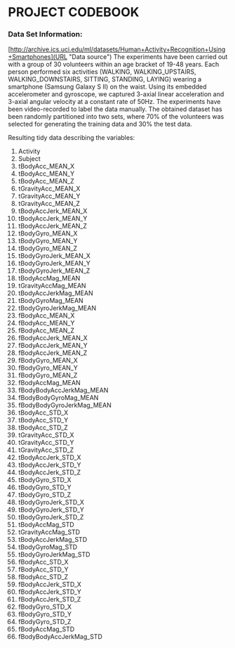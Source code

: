 # PROJECT CODEBOOK

### Data Set Information:
[http://archive.ics.uci.edu/ml/datasets/Human+Activity+Recognition+Using+Smartphones](URL "Data source")
The experiments have been carried out with a group of 30 volunteers within an age bracket of 19-48 years. Each person performed six activities (WALKING, WALKING_UPSTAIRS, WALKING_DOWNSTAIRS, SITTING, STANDING, LAYING) wearing a smartphone (Samsung Galaxy S II) on the waist. Using its embedded accelerometer and gyroscope, we captured 3-axial linear acceleration and 3-axial angular velocity at a constant rate of 50Hz. The experiments have been video-recorded to label the data manually. The obtained dataset has been randomly partitioned into two sets, where 70% of the volunteers was selected for generating the training data and 30% the test data. 

Resulting tidy data describing the variables:

1. Activity                  
2. Subject                  
3. tBodyAcc_MEAN_X           
4. tBodyAcc_MEAN_Y          
5. tBodyAcc_MEAN_Z           
6. tGravityAcc_MEAN_X       
7. tGravityAcc_MEAN_Y        
8. tGravityAcc_MEAN_Z       
9. tBodyAccJerk_MEAN_X       
10. tBodyAccJerk_MEAN_Y      
11. tBodyAccJerk_MEAN_Z       
12. tBodyGyro_MEAN_X         
13. tBodyGyro_MEAN_Y          
14. tBodyGyro_MEAN_Z         
15. tBodyGyroJerk_MEAN_X      
16. tBodyGyroJerk_MEAN_Y     
17. tBodyGyroJerk_MEAN_Z      
18. tBodyAccMag_MEAN         
19. tGravityAccMag_MEAN       
20. tBodyAccJerkMag_MEAN     
21. tBodyGyroMag_MEAN         
22. tBodyGyroJerkMag_MEAN    
23. fBodyAcc_MEAN_X           
24. fBodyAcc_MEAN_Y          
25. fBodyAcc_MEAN_Z           
26. fBodyAccJerk_MEAN_X      
27. fBodyAccJerk_MEAN_Y       
28. fBodyAccJerk_MEAN_Z      
29. fBodyGyro_MEAN_X          
30. fBodyGyro_MEAN_Y         
31. fBodyGyro_MEAN_Z          
32. fBodyAccMag_MEAN         
33. fBodyBodyAccJerkMag_MEAN  
34. fBodyBodyGyroMag_MEAN    
35. fBodyBodyGyroJerkMag_MEAN 
36. tBodyAcc_STD_X           
37. tBodyAcc_STD_Y            
38. tBodyAcc_STD_Z           
39. tGravityAcc_STD_X         
40. tGravityAcc_STD_Y        
41. tGravityAcc_STD_Z         
42. tBodyAccJerk_STD_X       
43. tBodyAccJerk_STD_Y        
44. tBodyAccJerk_STD_Z       
45. tBodyGyro_STD_X           
46. tBodyGyro_STD_Y          
47. tBodyGyro_STD_Z           
48. tBodyGyroJerk_STD_X      
49. tBodyGyroJerk_STD_Y       
50. tBodyGyroJerk_STD_Z      
51. tBodyAccMag_STD           
52. tGravityAccMag_STD       
53. tBodyAccJerkMag_STD       
54. tBodyGyroMag_STD         
55. tBodyGyroJerkMag_STD      
56. fBodyAcc_STD_X           
57. fBodyAcc_STD_Y            
58. fBodyAcc_STD_Z           
59. fBodyAccJerk_STD_X        
60. fBodyAccJerk_STD_Y       
61. fBodyAccJerk_STD_Z        
62. fBodyGyro_STD_X          
63. fBodyGyro_STD_Y           
64. fBodyGyro_STD_Z          
65. fBodyAccMag_STD           
66. fBodyBodyAccJerkMag_STD 